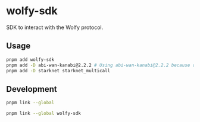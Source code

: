 # wolfy-sdk

SDK to interact with the Wolfy protocol.

## Usage


```sh
pnpm add wolfy-sdk
pnpm add -D abi-wan-kanabi@2.2.2 # Using abi-wan-kanabi@2.2.2 because of a bug in 2.2.3 result in incorrect types
pnpm add -D starknet starknet_multicall
```

## Development

```sh
pnpm link --global
```

```sh
pnpm link --global wolfy-sdk
```
